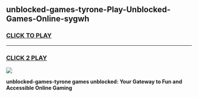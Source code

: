 
## unblocked-games-tyrone-Play-Unblocked-Games-Online-sygwh
<h3>
<a href="https://premium76.site?title=unblocked-games-tyrone&ref=24A">CLICK TO PLAY</a></h3>
<hr>

<h3>
<a href="https://premium76.site?title=unblocked-games-tyrone&ref=24A">CLICK 2 PLAY</a>
  
</h3>

<a href="https://premium76.site?title=unblocked-games-tyrone&ref=24A"><img src="https://clearcache.store/games.png"></a>


**unblocked-games-tyrone games unblocked: Your Gateway to Fun and Accessible Online Gaming**

